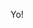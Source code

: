 Yo!
<!---
ligneo/ligneo is a ✨ special ✨ repository because its `README.md` (this file) appears on your GitHub profile.
You can click the Preview link to take a look at your changes.
--->
